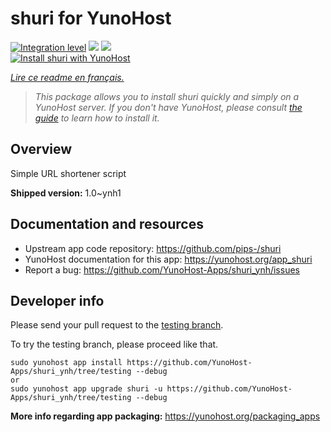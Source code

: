 <!--
N.B.: This README was automatically generated by https://github.com/YunoHost/apps/tree/master/tools/README-generator
It shall NOT be edited by hand.
-->

# shuri for YunoHost

[![Integration level](https://dash.yunohost.org/integration/shuri.svg)](https://dash.yunohost.org/appci/app/shuri) ![](https://ci-apps.yunohost.org/ci/badges/shuri.status.svg) ![](https://ci-apps.yunohost.org/ci/badges/shuri.maintain.svg)  
[![Install shuri with YunoHost](https://install-app.yunohost.org/install-with-yunohost.svg)](https://install-app.yunohost.org/?app=shuri)

*[Lire ce readme en français.](./README_fr.md)*

> *This package allows you to install shuri quickly and simply on a YunoHost server.
If you don't have YunoHost, please consult [the guide](https://yunohost.org/#/install) to learn how to install it.*

## Overview

Simple URL shortener script

**Shipped version:** 1.0~ynh1



## Documentation and resources

* Upstream app code repository: https://github.com/pips-/shuri
* YunoHost documentation for this app: https://yunohost.org/app_shuri
* Report a bug: https://github.com/YunoHost-Apps/shuri_ynh/issues

## Developer info

Please send your pull request to the [testing branch](https://github.com/YunoHost-Apps/shuri_ynh/tree/testing).

To try the testing branch, please proceed like that.
```
sudo yunohost app install https://github.com/YunoHost-Apps/shuri_ynh/tree/testing --debug
or
sudo yunohost app upgrade shuri -u https://github.com/YunoHost-Apps/shuri_ynh/tree/testing --debug
```

**More info regarding app packaging:** https://yunohost.org/packaging_apps